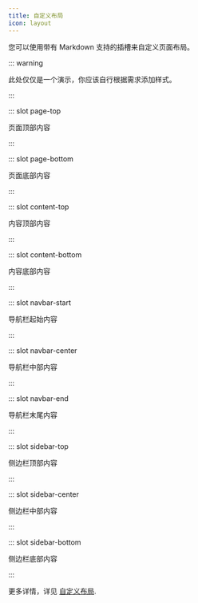 ```yaml
---
title: 自定义布局
icon: layout
---
```


您可以使用带有 Markdown 支持的插槽来自定义页面布局。

::: warning

此处仅仅是一个演示，你应该自行根据需求添加样式。

:::

::: slot page-top

页面顶部内容

:::

::: slot page-bottom

页面底部内容

:::

::: slot content-top

内容顶部内容

:::

::: slot content-bottom

内容底部内容

:::

::: slot navbar-start

导航栏起始内容

:::

::: slot navbar-center

导航栏中部内容

:::

::: slot navbar-end

导航栏末尾内容

:::

::: slot sidebar-top

侧边栏顶部内容

:::

::: slot sidebar-center

侧边栏中部内容

:::

::: slot sidebar-bottom

侧边栏底部内容

:::

更多详情，详见 [自定义布局](https://vuepress-theme-hope.github.io/zh/guide/layout/custom/).

